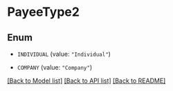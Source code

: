 # PayeeType2

## Enum


* `INDIVIDUAL` (value: `"Individual"`)

* `COMPANY` (value: `"Company"`)


[[Back to Model list]](../README.md#documentation-for-models) [[Back to API list]](../README.md#documentation-for-api-endpoints) [[Back to README]](../README.md)


